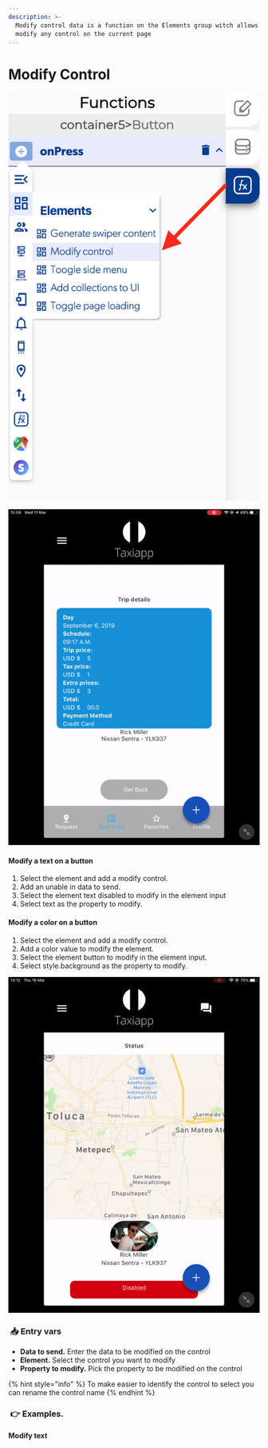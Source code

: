 ```yaml
---
description: >-
  Modify control data is a function on the Elements group witch allows you to
  modify any control on the current page
---
```


# Modify Control



![](../../../.gitbook/assets/captura-de-pantalla-2020-02-10-a-la-s-10.21.49.png)

![](../../../.gitbook/assets/ezgif.com-video-to-gif-4%20%281%29.gif)

#### Modify a text on a button

1. Select the element and add a modify control.
2. Add an unable in data to send.
3. Select the element text disabled to modify in the element input 
4. Select text as the property to modify.

#### Modify a color on a button

1. Select the element and add a modify control.
2. Add a color value to modify the element.
3. Select the element button to modify in the element input.
4. Select style.background as the property to modify.

![When the user push the button it will change the color an the text.](../../../.gitbook/assets/ezgif.com-video-to-gif-6%20%282%29.gif)

###  ​​ 📥 Entry vars <a id="entry-vars"></a>

* **Data to send.** Enter the data to be modified on the control
* **Element.** Select the control you want to modify
* **Property to modify.** Pick the property to be modified on the control

{% hint style="info" %}
To make easier to identify the control to select you can rename the control name
{% endhint %}

### ​​ 👉 Examples. <a id="examples"></a>

#### Modify text <a id="save-a-form-to-the-database"></a>

